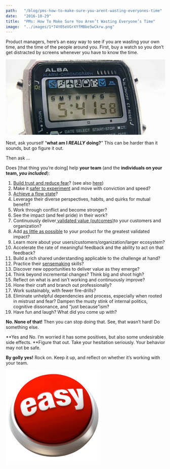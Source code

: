 ```yaml
---
path:	"/blog/pms-how-to-make-sure-you-arent-wasting-everyones-time"
date:	"2016-10-29"
title:	"PMs: How To Make Sure You Aren’t Wasting Everyone’s Time"
image:	"../images/1*74Y05eVGrXYfMBbe5wCkrw.png"
---
```


Product managers, here’s an easy way to see if you are wasting your own time, and the time of the people around you. First, buy a watch so you don’t get distracted by screens whenever you have to know the time.

![](../images/1*74Y05eVGrXYfMBbe5wCkrw.png)

Next, ask yourself “**what am I *REALLY* doing?**” This can be harder than it sounds, but go figure it out.

Then ask …

Does [that thing you’re doing] help **your team** (and the **individuals on your team, *you included***):

1. [Build trust and reduce fear](https://www.infoq.com/articles/modern-agile-intro)? (see also [here](https://rework.withgoogle.com/blog/five-keys-to-a-successful-google-team/))
2. Make it [safer to experiment](http://cognitive-edge.com/methods/safe-to-fail-probes/) and move with conviction and speed?
3. [Achieve a flow state](https://en.wikipedia.org/wiki/Flow_%28psychology%29)?
4. Leverage their diverse perspectives, habits, and quirks for mutual benefit?
5. Work through conflict and become stronger?
6. See the impact (and feel pride) in their work?
7. Continuously deliver[ validated value (outcomes)](http://blog.leandog.com/2015/12/ux-design-peopes-over-output/)to your customers and organization?
8. Add [as little as possible](https://www.agileconnection.com/article/art-maximizing-work-not-done) to your product for the greatest validated impact?
9. Learn more about your users/customers/organization/larger ecosystem?
10. Accelerate the rate of meaningful feedback and the ability to act on that feedback?
11. Build a rich shared understanding applicable to the challenge at hand?
12. Practice their [sensemaking](https://en.wikipedia.org/wiki/Sensemaking) skills?
13. Discover new opportunities to deliver value as they emerge?
14. Think beyond incremental changes? Think big and shoot high?
15. Reflect on what is and isn’t working and continuously improve?
16. Hone their craft and branch out professionally?
17. Work sustainably, with fewer fire-drills?
18. Eliminate unhelpful dependencies and process, especially when rooted in mistrust and fear? Dampen the musty stink of internal politics, cognitive dissonance, and “just because”ism?
19. Have fun and laugh?
What did you come up with?

**No. None of that!** Then you can stop doing that. See, that wasn’t hard! Do something else.

**Yes and No. I’m worried it has some positives, but also some undesirable side effects. **Figure that out. Take your hesitation seriously. Your behavior may not be safe.

**By golly yes!** Rock on. Keep it up, and reflect on whether it’s working with your team.

![](../images/1*sCup3exMtcM853ABiYr1MQ.png)